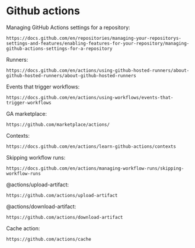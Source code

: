 # Github actions

Managing GitHub Actions settings for a repository:
```
https://docs.github.com/en/repositories/managing-your-repositorys-settings-and-features/enabling-features-for-your-repository/managing-github-actions-settings-for-a-repository
```
Runners:
```
https://docs.github.com/en/actions/using-github-hosted-runners/about-github-hosted-runners/about-github-hosted-runners
```
Events that trigger workflows:
```
https://docs.github.com/en/actions/using-workflows/events-that-trigger-workflows
```
GA marketplace:
```
https://github.com/marketplace/actions/
```
Contexts:
```
https://docs.github.com/en/actions/learn-github-actions/contexts
```
Skipping workflow runs:
```
https://docs.github.com/en/actions/managing-workflow-runs/skipping-workflow-runs
```
@actions/upload-artifact:
```
https://github.com/actions/upload-artifact
```
@actions/download-artifact:
```
https://github.com/actions/download-artifact
```
Cache action:
```
https://github.com/actions/cache
```
